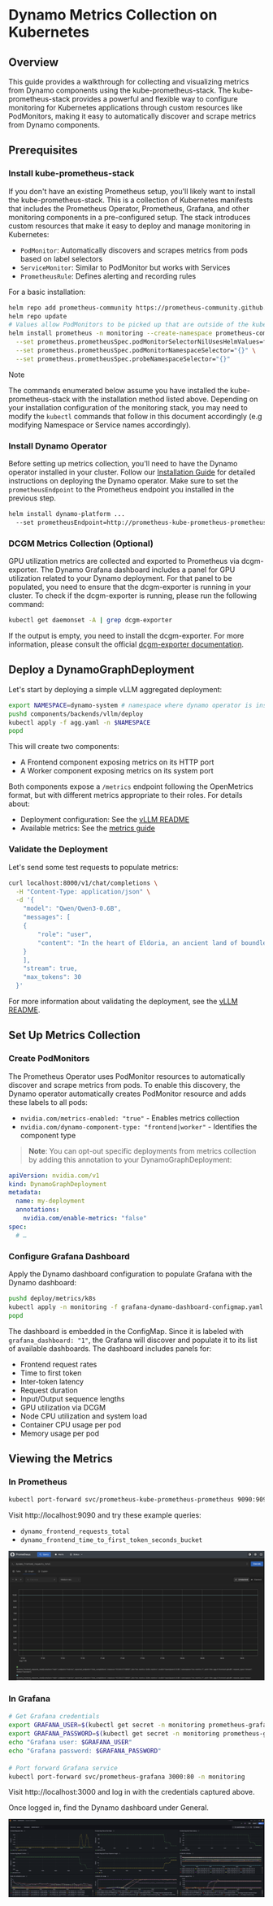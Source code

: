 # Dynamo Metrics Collection on Kubernetes

## Overview

This guide provides a walkthrough for collecting and visualizing metrics from Dynamo components using the kube-prometheus-stack. The kube-prometheus-stack provides a powerful and flexible way to configure monitoring for Kubernetes applications through custom resources like PodMonitors, making it easy to automatically discover and scrape metrics from Dynamo components.

## Prerequisites

### Install kube-prometheus-stack
If you don't have an existing Prometheus setup, you'll likely want to install the kube-prometheus-stack. This is a collection of Kubernetes manifests that includes the Prometheus Operator, Prometheus, Grafana, and other monitoring components in a pre-configured setup. The stack introduces custom resources that make it easy to deploy and manage monitoring in Kubernetes:

- `PodMonitor`: Automatically discovers and scrapes metrics from pods based on label selectors
- `ServiceMonitor`: Similar to PodMonitor but works with Services
- `PrometheusRule`: Defines alerting and recording rules

For a basic installation:
```bash
helm repo add prometheus-community https://prometheus-community.github.io/helm-charts
helm repo update
# Values allow PodMonitors to be picked up that are outside of the kube-prometheus-stack helm release
helm install prometheus -n monitoring --create-namespace prometheus-community/kube-prometheus-stack \
  --set prometheus.prometheusSpec.podMonitorSelectorNilUsesHelmValues=false \
  --set prometheus.prometheusSpec.podMonitorNamespaceSelector="{}" \
  --set prometheus.prometheusSpec.probeNamespaceSelector="{}"
```

> [!Note]
> The commands enumerated below assume you have installed the kube-prometheus-stack with the installation method listed above. Depending on your installation configuration of the monitoring stack, you may need to modify the `kubectl` commands that follow in this document accordingly (e.g modifying Namespace or Service names accordingly).

### Install Dynamo Operator
Before setting up metrics collection, you'll need to have the Dynamo operator installed in your cluster. Follow our [Installation Guide](../installation_guide.md) for detailed instructions on deploying the Dynamo operator.
Make sure to set the `prometheusEndpoint` to the Prometheus endpoint you installed in the previous step.

```bash
helm install dynamo-platform ...
  --set prometheusEndpoint=http://prometheus-kube-prometheus-prometheus.monitoring.svc.cluster.local:9090
```


### DCGM Metrics Collection (Optional)

GPU utilization metrics are collected and exported to Prometheus via dcgm-exporter. The Dynamo Grafana dashboard includes a panel for GPU utilization related to your Dynamo deployment. For that panel to be populated, you need to ensure that the dcgm-exporter is running in your cluster. To check if the dcgm-exporter is running, please run the following command:

```bash
kubectl get daemonset -A | grep dcgm-exporter
```

If the output is empty, you need to install the dcgm-exporter. For more information, please consult the official [dcgm-exporter documentation](https://docs.nvidia.com/datacenter/cloud-native/gpu-telemetry/latest/dcgm-exporter.html).


## Deploy a DynamoGraphDeployment

Let's start by deploying a simple vLLM aggregated deployment:

```bash
export NAMESPACE=dynamo-system # namespace where dynamo operator is installed
pushd components/backends/vllm/deploy
kubectl apply -f agg.yaml -n $NAMESPACE
popd
```

This will create two components:
- A Frontend component exposing metrics on its HTTP port
- A Worker component exposing metrics on its system port

Both components expose a `/metrics` endpoint following the OpenMetrics format, but with different metrics appropriate to their roles. For details about:
- Deployment configuration: See the [vLLM README](../../backends/vllm/README.md)
- Available metrics: See the [metrics guide](../../observability/metrics.md)

### Validate the Deployment

Let's send some test requests to populate metrics:

```bash
curl localhost:8000/v1/chat/completions \
  -H "Content-Type: application/json" \
  -d '{
    "model": "Qwen/Qwen3-0.6B",
    "messages": [
    {
        "role": "user",
        "content": "In the heart of Eldoria, an ancient land of boundless magic and mysterious creatures, lies the long-forgotten city of Aeloria. Once a beacon of knowledge and power, Aeloria was buried beneath the shifting sands of time, lost to the world for centuries. You are an intrepid explorer, known for your unparalleled curiosity and courage, who has stumbled upon an ancient map hinting at ests that Aeloria holds a secret so profound that it has the potential to reshape the very fabric of reality. Your journey will take you through treacherous deserts, enchanted forests, and across perilous mountain ranges. Your Task: Character Background: Develop a detailed background for your character. Describe their motivations for seeking out Aeloria, their skills and weaknesses, and any personal connections to the ancient city or its legends. Are they driven by a quest for knowledge, a search for lost familt clue is hidden."
    }
    ],
    "stream": true,
    "max_tokens": 30
  }'
```

For more information about validating the deployment, see the [vLLM README](../../backends/vllm/README.md).

## Set Up Metrics Collection

### Create PodMonitors

The Prometheus Operator uses PodMonitor resources to automatically discover and scrape metrics from pods. To enable this discovery, the Dynamo operator automatically creates PodMonitor resource and adds these labels to all pods:
- `nvidia.com/metrics-enabled: "true"` - Enables metrics collection
- `nvidia.com/dynamo-component-type: "frontend|worker"` - Identifies the component type

> **Note**: You can opt-out specific deployments from metrics collection by adding this annotation to your DynamoGraphDeployment:
```yaml
apiVersion: nvidia.com/v1
kind: DynamoGraphDeployment
metadata:
  name: my-deployment
  annotations:
    nvidia.com/enable-metrics: "false"
spec:
  # …
```

### Configure Grafana Dashboard

Apply the Dynamo dashboard configuration to populate Grafana with the Dynamo dashboard:
```bash
pushd deploy/metrics/k8s
kubectl apply -n monitoring -f grafana-dynamo-dashboard-configmap.yaml
popd
```

The dashboard is embedded in the ConfigMap. Since it is labeled with `grafana_dashboard: "1"`, the Grafana will discover and populate it to its list of available dashboards. The dashboard includes panels for:
- Frontend request rates
- Time to first token
- Inter-token latency
- Request duration
- Input/Output sequence lengths
- GPU utilization via DCGM
- Node CPU utilization and system load
- Container CPU usage per pod
- Memory usage per pod

## Viewing the Metrics

### In Prometheus
```bash
kubectl port-forward svc/prometheus-kube-prometheus-prometheus 9090:9090 -n monitoring
```

Visit http://localhost:9090 and try these example queries:
- `dynamo_frontend_requests_total`
- `dynamo_frontend_time_to_first_token_seconds_bucket`

![Prometheus UI showing Dynamo metrics](../../images/prometheus-k8s.png)

### In Grafana
```bash
# Get Grafana credentials
export GRAFANA_USER=$(kubectl get secret -n monitoring prometheus-grafana -o jsonpath="{.data.admin-user}" | base64 --decode)
export GRAFANA_PASSWORD=$(kubectl get secret -n monitoring prometheus-grafana -o jsonpath="{.data.admin-password}" | base64 --decode)
echo "Grafana user: $GRAFANA_USER"
echo "Grafana password: $GRAFANA_PASSWORD"

# Port forward Grafana service
kubectl port-forward svc/prometheus-grafana 3000:80 -n monitoring
```

Visit http://localhost:3000 and log in with the credentials captured above.

Once logged in, find the Dynamo dashboard under General.

![Grafana dashboard showing Dynamo metrics](../../images/grafana-k8s.png)
